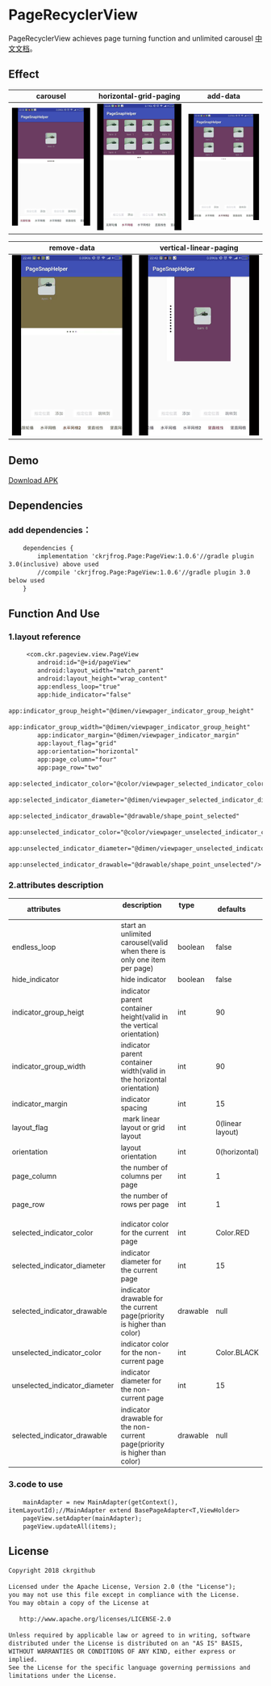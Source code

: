 # PageRecyclerView
PageRecyclerView achieves page turning function and unlimited carousel [中文文档](README-ZH.md)。

## Effect
| carousel     | horizontal-grid-paging    | add-data    |
| ------------ | ------------------------- | ----------- |
| ![](screenRecorder/Screenshot_1.gif) | ![](screenRecorder/Screenshot_2.gif) | ![](screenRecorder/Screenshot_3.gif)

| remove-data  | vertical-linear-paging |
| ------------ | ------------------------- |
| ![](screenRecorder/Screenshot_4.gif) | ![](screenRecorder/Screenshot_5.gif) |

## Demo
[Download APK](apk/app-debug.apk)

## Dependencies
### add dependencies：
```
	dependencies {
		implementation 'ckrjfrog.Page:PageView:1.0.6'//gradle plugin 3.0(inclusive) above used
		//compile 'ckrjfrog.Page:PageView:1.0.6'//gradle plugin 3.0 below used
	}
```

## Function And Use
### 1.layout reference
```
     <com.ckr.pageview.view.PageView
        android:id="@+id/pageView"
        android:layout_width="match_parent"
        android:layout_height="wrap_content"
        app:endless_loop="true"
        app:hide_indicator="false"
        app:indicator_group_height="@dimen/viewpager_indicator_group_height"
        app:indicator_group_width="@dimen/viewpager_indicator_group_height"
        app:indicator_margin="@dimen/viewpager_indicator_margin"
        app:layout_flag="grid"
        app:orientation="horizontal"
        app:page_column="four"
        app:page_row="two"
        app:selected_indicator_color="@color/viewpager_selected_indicator_color"
        app:selected_indicator_diameter="@dimen/viewpager_selected_indicator_diameter"
        app:selected_indicator_drawable="@drawable/shape_point_selected"
        app:unselected_indicator_color="@color/viewpager_unselected_indicator_color"
        app:unselected_indicator_diameter="@dimen/viewpager_unselected_indicator_diameter"
        app:unselected_indicator_drawable="@drawable/shape_point_unselected"/>
```
### 2.attributes description
| attributes                    | description                   | type              | defaults         |
| ----------------------------- | ----------------------------- | ----------------- | ---------------- |
| endless_loop                  | start an unlimited carousel(valid when there is only one item per page) | boolean  | false		|
| hide_indicator                | hide indicator  														  | boolean  | false	|
| indicator_group_heigt         | indicator parent container height(valid in the vertical orientation) 	  |	 int     | 90		|
| indicator_group_width         | indicator parent container width(valid in the horizontal orientation)   | int      | 90		|
| indicator_margin				| indicator spacing  													  |  int     | 15       |
| layout_flag					| mark linear layout or grid layout                                       | int      | 0(linear layout)  |
| orientation					| layout orientation  													  | int      | 0(horizontal)     |
| page_column					| the number of columns per page  										  | int      | 1		|
| page_row						| the number of rows per page  											  |	int      | 1		|
| selected_indicator_color      | indicator color for the current page  									  | int      | Color.RED   |
| selected_indicator_diameter   | indicator diameter for the current page  								  |	int      | 15       |
| selected_indicator_drawable   | indicator drawable for the current page(priority is higher than color)  | drawable | null	    |
| unselected_indicator_color	| indicator color for the non-current page  								  | int      | Color.BLACK |
| unselected_indicator_diameter	| indicator diameter for the non-current page  							  | int      | 15 		|
| selected_indicator_drawable   | indicator drawable for the non-current page(priority is higher than color) | drawable | null	   |

### 3.code to use
```
    mainAdapter = new MainAdapter(getContext(), itemLayoutId);//MainAdapter extend BasePageAdapter<T,ViewHolder>
    pageView.setAdapter(mainAdapter);
    pageView.updateAll(items);
```

License
-------

    Copyright 2018 ckrgithub

    Licensed under the Apache License, Version 2.0 (the "License");
    you may not use this file except in compliance with the License.
    You may obtain a copy of the License at

       http://www.apache.org/licenses/LICENSE-2.0

    Unless required by applicable law or agreed to in writing, software
    distributed under the License is distributed on an "AS IS" BASIS,
    WITHOUT WARRANTIES OR CONDITIONS OF ANY KIND, either express or implied.
    See the License for the specific language governing permissions and
    limitations under the License.
